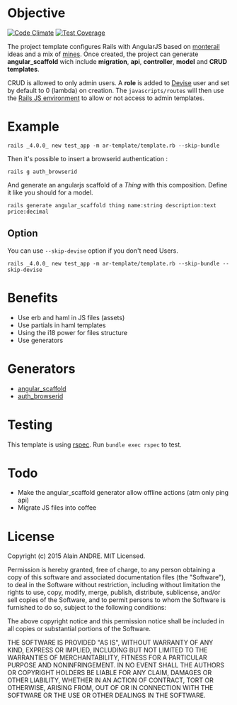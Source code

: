 # Objective
[![Code Climate](https://codeclimate.com/github/alain-andre/ar-template/badges/gpa.svg)](https://codeclimate.com/github/alain-andre/ar-template)
[![Test Coverage](https://codeclimate.com/github/alain-andre/ar-template/badges/coverage.svg)](https://codeclimate.com/github/alain-andre/ar-template)

The project template configures Rails with AngularJS based on [monterail](http://monterail.com/) ideas and a mix of [mines](http://www.alain-andre.fr/blog/2015/01/23/configurer-rails-avec-angularjs/). Once created, the project can generate **angular_scaffold** wich include **migration**, **api**, **controller**, **model** and **CRUD templates**.

CRUD is allowed to only admin users. A **role** is added to [Devise](https://github.com/plataformatec/devise) user and set by default to 0 (lambda) on creation. The `javascripts/routes` will then use the [Rails JS environment](http://www.alain-andre.fr/blog/2015/01/23/configurer-rails-avec-angularjs/) to allow or not access to admin templates.

# Example
`rails _4.0.0_ new test_app -m ar-template/template.rb --skip-bundle`

Then it's possible to insert a browserid authentication :

`rails g auth_browserid`

And generate an angularjs scaffold of a *Thing* with this composition. Define it like you should for a model.

`rails generate angular_scaffold thing name:string description:text price:decimal` 
## Option
You can use `--skip-devise` option if you don't need Users.

`rails _4.0.0_ new test_app -m ar-template/template.rb --skip-bundle --skip-devise`


# Benefits
  * Use erb and haml in JS files (assets)
  * Use partials in haml templates
  * Using the i18 power for files structure
  * Use generators

# Generators
  * [angular_scaffold](https://github.com/alain-andre/ar-template/tree/master/angular_scaffold)
  * [auth_browserid](https://github.com/alain-andre/ar-template/tree/master/auth_browserid)

# Testing
This template is using [rspec](https://github.com/rspec/rspec-rails). Run `bundle exec rspec` to test.

# Todo
  * Make the angular_scaffold generator allow offline actions (atm only ping api)
  * Migrate JS files into coffee

# License

Copyright (c) 2015 Alain ANDRE. MIT Licensed.

Permission is hereby granted, free of charge, to any person obtaining a copy of this software and associated documentation files (the "Software"), to deal in the Software without restriction, including without limitation the rights to use, copy, modify, merge, publish, distribute, sublicense, and/or sell copies of the Software, and to permit persons to whom the Software is furnished to do so, subject to the following conditions:

The above copyright notice and this permission notice shall be included in all copies or substantial portions of the Software.

THE SOFTWARE IS PROVIDED "AS IS", WITHOUT WARRANTY OF ANY KIND, EXPRESS OR IMPLIED, INCLUDING BUT NOT LIMITED TO THE WARRANTIES OF MERCHANTABILITY, FITNESS FOR A PARTICULAR PURPOSE AND NONINFRINGEMENT. IN NO EVENT SHALL THE AUTHORS OR COPYRIGHT HOLDERS BE LIABLE FOR ANY CLAIM, DAMAGES OR OTHER LIABILITY, WHETHER IN AN ACTION OF CONTRACT, TORT OR OTHERWISE, ARISING FROM, OUT OF OR IN CONNECTION WITH THE SOFTWARE OR THE USE OR OTHER DEALINGS IN THE SOFTWARE.